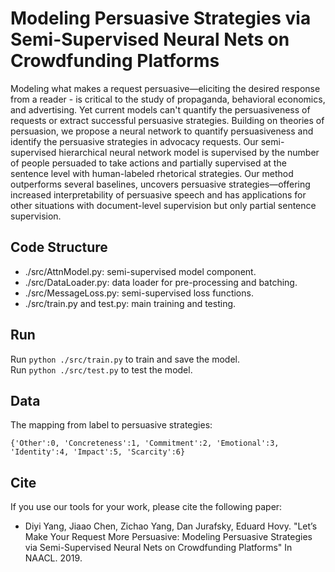 # Modeling Persuasive Strategies via Semi-Supervised Neural Nets on Crowdfunding Platforms

Modeling what makes a request persuasive—eliciting the desired response from a reader - is critical to the study of propaganda, behavioral economics, and advertising. Yet current models can't quantify the persuasiveness of requests or extract successful persuasive strategies. Building on theories of persuasion, we propose a neural network to quantify persuasiveness and identify the persuasive strategies in advocacy requests. Our semi-supervised hierarchical neural network model is supervised by the number of people persuaded to take actions and partially supervised at the sentence level with human-labeled rhetorical strategies. Our method outperforms several baselines, uncovers persuasive strategies—offering increased interpretability of persuasive speech and has applications for other situations with document-level supervision but only partial sentence supervision.

## Code Structure

* ./src/AttnModel.py: semi-supervised model component.    
* ./src/DataLoader.py: data loader for pre-processing and batching.     
* ./src/MessageLoss.py: semi-supervised loss functions.     
* ./src/train.py and test.py: main training and testing.

## Run

Run ```python ./src/train.py``` to train and save the model.         
Run ```python ./src/test.py```  to test the model.

## Data

The mapping from label to persuasive strategies:

``` {'Other':0, 'Concreteness':1, 'Commitment':2, 'Emotional':3, 'Identity':4, 'Impact':5, 'Scarcity':6} ```


## Cite
If you use our tools for your work, please cite the following paper:

* Diyi Yang, Jiaao Chen, Zichao Yang, Dan Jurafsky, Eduard Hovy. "Let’s Make Your Request More Persuasive: Modeling Persuasive Strategies via Semi-Supervised Neural Nets on Crowdfunding Platforms" In NAACL. 2019.

